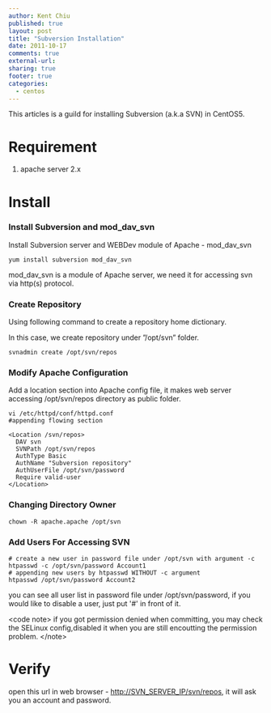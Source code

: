 ```yaml
---
author: Kent Chiu
published: true
layout: post
title: "Subversion Installation"
date: 2011-10-17
comments: true
external-url:
sharing: true
footer: true
categories:
  - centos
---
```




This articles is a guild for installing Subversion (a.k.a SVN) in
CentOS5.

Requirement
===========

1.  apache server 2.x

Install
=======

### Install Subversion and mod\_dav\_svn

Install Subversion server and WEBDev module of Apache - mod\_dav\_svn

```
yum install subversion mod_dav_svn 
```

mod\_dav\_svn is a module of Apache server, we need it for accessing svn
via http(s) protocol.

### Create Repository

Using following command to create a repository home dictionary.

In this case, we create repository under ”/opt/svn” folder.

```
svnadmin create /opt/svn/repos 
```

### Modify Apache Configuration

Add a location section into Apache config file, it makes web server
accessing /opt/svn/repos directory as public folder.

```
vi /etc/httpd/conf/httpd.conf
#appending flowing section
 
<Location /svn/repos>
  DAV svn
  SVNPath /opt/svn/repos
  AuthType Basic
  AuthName "Subversion repository"
  AuthUserFile /opt/svn/password
  Require valid-user
</Location>
```

### Changing Directory Owner

```
chown -R apache.apache /opt/svn
```

### Add Users For Accessing SVN

```
# create a new user in password file under /opt/svn with argument -c
htpasswd -c /opt/svn/password Account1 
# appending new users by htpasswd WITHOUT -c argument
htpasswd /opt/svn/password Account2
```

you can see all user list in password file under /opt/svn/password, if
you would like to disable a user, just put '\#' in front of it.

\<code note\> if you got permission denied when committing, you may
check the SELinux config,disabled it when you are still encoutting the
permission problem. \</note\>

Verify
======

open this url in web browser - <http://SVN_SERVER_IP/svn/repos>, it will
ask you an account and password.


